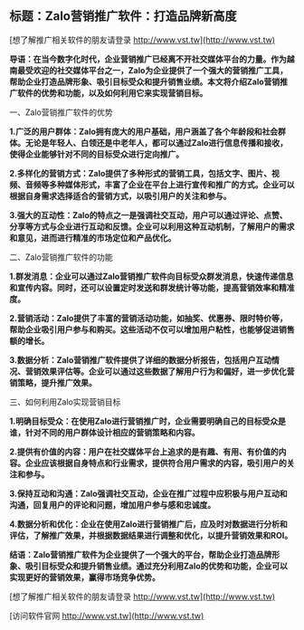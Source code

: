 ## **标题：Zalo营销推广软件：打造品牌新高度**

[想了解推广相关软件的朋友请登录 http://www.vst.tw](http://www.vst.tw)

**导语：在当今数字化时代，企业营销推广已经离不开社交媒体平台的力量。作为越南最受欢迎的社交媒体平台之一，Zalo为企业提供了一个强大的营销推广工具，帮助企业打造品牌形象、吸引目标受众和提升销售业绩。本文将介绍Zalo营销推广软件的优势和功能，以及如何利用它来实现营销目标。**

一、Zalo营销推广软件的优势

**1.广泛的用户群体：Zalo拥有庞大的用户基础，用户涵盖了各个年龄段和社会群体。无论是年轻人、白领还是中老年人，都可以通过Zalo进行信息传播和接收，使得企业能够针对不同的目标受众进行定向推广。**

**2.多样化的营销方式：Zalo提供了多种形式的营销工具，包括文字、图片、视频、音频等多种媒体形式，丰富了企业在平台上进行宣传和推广的方式。企业可以根据自身需求选择适合的营销方式，以吸引用户的关注和参与。**

**3.强大的互动性：Zalo的特点之一是强调社交互动，用户可以通过评论、点赞、分享等方式与企业进行互动和反馈。企业可以利用这种互动机制，了解用户的需求和意见，进而进行精准的市场定位和产品优化。**

二、Zalo营销推广软件的功能

**1.群发消息：企业可以通过Zalo营销推广软件向目标受众群发消息，快速传递信息和宣传内容。同时，还可以设置定时发送和群发统计等功能，提高营销效率和精准度。**

**2.营销活动：Zalo提供了丰富的营销活动功能，如抽奖、优惠券、限时特价等，帮助企业吸引用户参与和购买。这些活动不仅可以增加用户粘性，也能够促进销售额的增长。**

**3.数据分析：Zalo营销推广软件提供了详细的数据分析报告，包括用户互动情况、营销效果评估等。企业可以通过这些数据了解用户行为和偏好，进一步优化营销策略，提升推广效果。**

三、如何利用Zalo实现营销目标

**1.明确目标受众：在使用Zalo进行营销推广时，企业需要明确自己的目标受众是谁，针对不同的用户群体设计相应的营销策略和内容。**

**2.提供有价值的内容：用户在社交媒体平台上追求的是有趣、有用、有价值的内容。企业应该根据自身特点和行业需求，提供符合用户需求的内容，吸引用户的关注和参与。**

**3.保持互动和沟通：Zalo强调社交互动，企业在推广过程中应积极与用户互动和沟通，回复用户的评论和问题，增加用户参与感和忠诚度。**

**4.数据分析和优化：企业在使用Zalo进行营销推广后，应及时对数据进行分析和评估，了解推广效果，并根据数据结果进行调整和优化，以提升营销效果和ROI。**

**结语：Zalo营销推广软件为企业提供了一个强大的平台，帮助企业打造品牌形象、吸引目标受众和提升销售业绩。通过充分利用Zalo的优势和功能，企业可以实现更好的营销效果，赢得市场竞争优势。**

[想了解推广相关软件的朋友请登录 http://www.vst.tw](http://www.vst.tw)


[访问软件官网 http://www.vst.tw](http://www.vst.tw)
